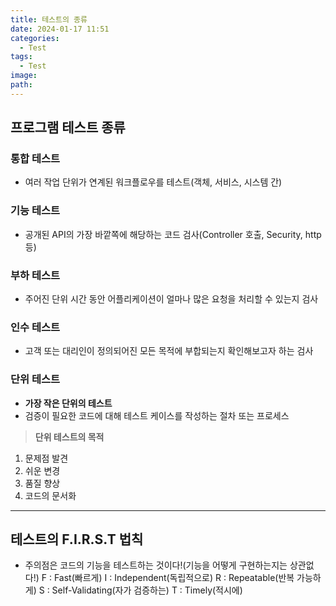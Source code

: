 ```yaml
---
title: 테스트의 종류
date: 2024-01-17 11:51
categories:
  - Test
tags:
  - Test
image: 
path:
---
```


## 프로그램 테스트 종류
### 통합 테스트
+ 여러 작업 단위가 연계된 워크플로우를 테스트(객체, 서비스, 시스템 간)

### 기능 테스트
+ 공개된 API의 가장 바깥쪽에 해당하는 코드 검사(Controller 호출, Security, http 등)

### 부하 테스트
+ 주어진 단위 시간 동안 어플리케이션이 얼마나 많은 요청을 처리할 수 있는지 검사

### 인수 테스트
+ 고객 또는 대리인이 정의되어진 모든 목적에 부합되는지 확인해보고자 하는 검사

### 단위 테스트
+ **가장 작은 단위의 테스트**
+ 검증이 필요한 코드에 대해 테스트 케이스를 작성하는 절차 또는 프로세스

> **단위 테스트의 목적**
1. 문제점 발견
2. 쉬운 변경
3. 품질 향상
4. 코드의 문서화

---

## 테스트의 F.I.R.S.T 법칙
+ 주의점은 코드의 기능을 테스트하는 것이다!(기능을 어떻게 구현하는지는 상관없다!)
F : Fast(빠르게)
I : Independent(독립적으로)
R : Repeatable(반복 가능하게)
S : Self-Validating(자가 검증하는)
T : Timely(적시에)